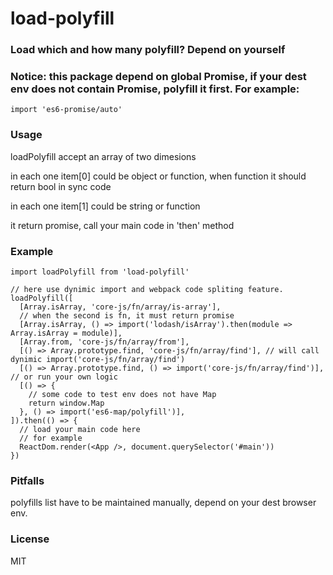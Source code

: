# load-polyfill

### Load which and how many polyfill? Depend on yourself

### Notice: this package depend on global Promise, if your dest env does not contain Promise, polyfill it first. For example:
```ecmascript
import 'es6-promise/auto'
```

### Usage

loadPolyfill accept an array of two dimesions

in each one item[0] could be object or function, when function it should return bool in sync code

in each one item[1] could be string or function

it return promise, call your main code in 'then' method


### Example

```ecmascript
import loadPolyfill from 'load-polyfill'

// here use dynimic import and webpack code spliting feature.
loadPolyfill([
  [Array.isArray, 'core-js/fn/array/is-array'],
  // when the second is fn, it must return promise
  [Array.isArray, () => import('lodash/isArray').then(module => Array.isArray = module)],
  [Array.from, 'core-js/fn/array/from'],
  [() => Array.prototype.find, 'core-js/fn/array/find'], // will call dynimic import('core-js/fn/array/find')
  [() => Array.prototype.find, () => import('core-js/fn/array/find')], // or run your own logic
  [() => {
    // some code to test env does not have Map
    return window.Map
  }, () => import('es6-map/polyfill')],
]).then(() => {
  // load your main code here
  // for example
  ReactDom.render(<App />, document.querySelector('#main'))
})

```

### Pitfalls

polyfills list have to be maintained manually, depend on your dest browser env.

### License

MIT

